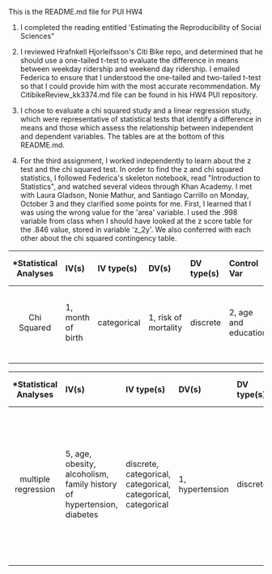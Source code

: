 This is the README.md file for PUI HW4

1. I completed the reading entitled 'Estimating the Reproducibility of Social Sciences"

2. I reviewed Hrafnkell Hjorleifsson's Citi Bike repo, and determined that he should use a one-tailed t-test to evaluate 
the difference in means between weekday ridership and weekend day ridership. I emailed Federica to ensure that I understood
the one-tailed and two-tailed t-test so that I could provide him with the most accurate recommendation. My CitibikeReview_kk3374.md file can be found in his HW4 PUI repository. 

3. I chose to evaluate a chi squared study and a linear regression study, which were representative of statistical tests
that identify a difference in means and those which assess the relationship between independent and dependent variables. The tables are at the bottom of this README.md.

4. For the third assignment, I worked independently to learn about the z test and the chi squared test. In order to find the z and chi squared statistics, I followed Federica's skeleton notebook, read "Introduction to Statistics", and watched several videos through Khan Academy. I met with Laura Gladson, Nonie Mathur, and Santiago Carrillo on Monday, October 3 and they clarified some points for me. First, I learned that I was using the wrong value for the 'area' variable. I used the .998 variable from class when I should have looked at the z score table for the .846 value, stored in variable 'z_2y'. We also conferred with each other about the chi squared contingency table. 

| *Statistical Analyses	|  IV(s)  |  IV type(s) |  DV(s)  |  DV type(s)  |  Control Var | Control Var type  | Question to be answered | _H0_ | alpha | link to paper **| 
|:----------:|:----------|:------------|:-------------|:-------------|:------------|:------------- |:------------------|:----:|:-------:|:-------|
Chi Squared	| 1, month of birth | categorical | 1, risk of mortality | discrete | 2, age and education | categorical | 	is there a relation between month of birth and mortality risk? | risk of mortality is the same regardless of birth month | 0.001 | [Birth Year as Predictor of Age at Death](http://journals.plos.org/plosone/article?id=10.1371/journal.pone.0056425) |
  |||||||||

| *Statistical Analyses	|  IV(s)  |  IV type(s) |  DV(s)  |  DV type(s)  |  Control Var | Control Var type  | Question to be answered | _H0_ | alpha | link to paper **| 
|:----------:|:----------|:------------|:-------------|:-------------|:------------|:------------- |:------------------|:----:|:-------:|:-------|
multiple regression	| 5, age, obesity, alcoholism, family history of hypertension, diabetes | discrete, categorical, categorical, categorical, categorical | 1, hypertension | discrete | unknown | unknown | is there a relation between month of birth and mortality risk? | socio-demographic and clinical attributes do not affect the prevalence of hypertension amont adults in the indigenous village of Jaguapiru, Brazil | 0.001 | [Socio-economic and Clinical Factors that Affect Prevalence of Hypertension, Jaguapiru, Brazil](http://journals.plos.org/plosone/article?id=10.1371/journal.pone.0086278) |
  |||||||||

